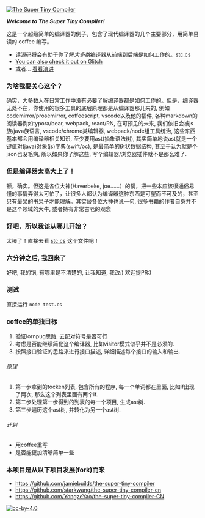 [![The Super Tiny Compiler](https://cloud.githubusercontent.com/assets/952783/21579290/5755288a-cf75-11e6-90e0-029529a44a38.png)](stc.cs)

***Welcome to The Super Tiny Compiler!***

这是一个超级简单的编译器的例子，包含了现代编译器的几个主要部分，用简单易读的 coffee 编写。

- 读源码将会有助于你了解*大多数*编译器从前端到后端是如何工作的。[stc.cs](stc.cs)
- [You can also check it out on Glitch](https://the-super-tiny-compiler.glitch.me/)
- 或者... [看看演讲](https://www.youtube.com/watch?v=Tar4WgAfMr4)

### 为啥我要关心这个？

确实，大多数人在日常工作中没有必要了解编译器都是如何工作的。但是，编译器无处不在，你使用的很多工具的底层原理都是从编译器那儿来的, 例如codemirror/prosemirror, coffeescript, vscode以及他的插件, 各种markdown的阅读器例如typora/bear, webpack, react/RN, 在可预见的未来, 我们依旧会被js族/java族语言, vscode/chrome类编辑器, webpack/node组工具统治, 这些东西基本都会用编译器相关知识, 至少要用ast(抽象语法树), 其实简单地说ast就是一个键值对(java)对象(js)字典(swift/oc), 是最简单的树状数据结构, 甚至于认为就是个json也没毛病, 所以如果你了解这些, 写个编辑器/浏览器插件就不是那么难了.

### 但是编译器太高大上了！

额，确实。但这是各位大神(Haverbeke, joe......）的锅，把一些本应该很通俗易懂的事情弄得太可怕了，让很多人都认为编译器这种东西是可望而不可及的，甚至只有最呆的书呆子才能理解。其实替各位大神也说一句, 很多书籍的作者自身并不是这个领域的大牛, 或者持有非常古老的观念 

### 好吧，所以我该从哪儿开始？

太棒了！直接去看 [stc.cs](stc.cs) 这个文件吧！

### 六分钟之后, 我回来了

好吧, 我的锅, 有哪里是不清楚的, 让我知道, 我改:) 欢迎提PR:)

### 测试

直接运行 `node test.cs`


### coffee的单独目标

1. 验证lornpug思路, 去配对符号是否可行
2. 考虑是否能继续简化这个编译器, 比如visitor模式似乎并不是必须的.
3. 按照接口验证的思路来进行接口描述, 详细描述每个接口的输入和输出.

###### 原理

1. 第一步拿到的tocken列表, 包含所有的程序, 每一个单词都在里面, 比如if出现了两次, 那么这个列表里面有两个if.
2. 第二步处理第一步得到的列表的每一个项目, 生成ast树.
3. 第三步遍历这个ast树, 并转化为另一个ast树.

###### 计划

- 用coffee重写
- 是否能更加清晰简单一些

### 本项目是从以下项目发展(fork)而来

- https://github.com/jamiebuilds/the-super-tiny-compiler
- https://github.com/starkwang/the-super-tiny-compiler-cn
- https://github.com/YongzeYao/the-super-tiny-compiler-CN



[![cc-by-4.0](https://licensebuttons.net/l/by/4.0/80x15.png)](http://creativecommons.org/licenses/by/4.0/)


